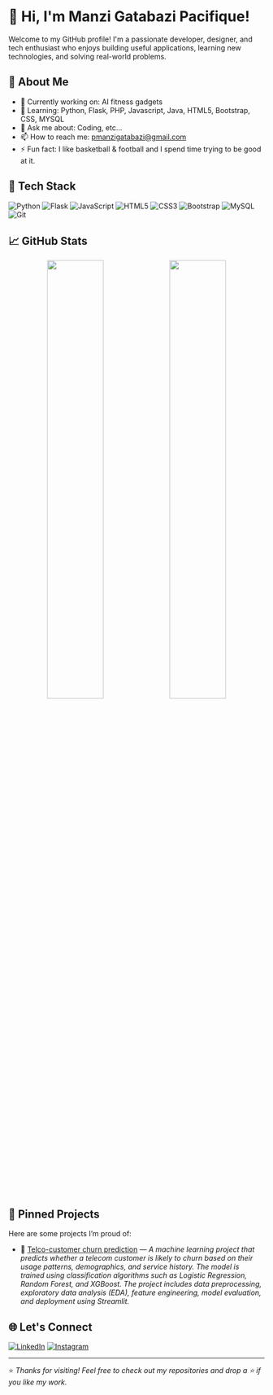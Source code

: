 # 👋 Hi, I'm Manzi Gatabazi Pacifique!

Welcome to my GitHub profile! I'm a passionate developer, designer, and tech enthusiast who enjoys building useful applications, learning new technologies, and solving real-world problems.

## 🚀 About Me
- 🔭 Currently working on: AI fitness gadgets
- 🌱 Learning: Python, Flask, PHP, Javascript, Java, HTML5, Bootstrap, CSS, MYSQL
- 💬 Ask me about: Coding, etc...
- 📫 How to reach me: pmanzigatabazi@gmail.com
- ⚡ Fun fact: I like basketball & football and I spend time trying to be good at it.

## 🧰 Tech Stack
![Python](https://img.shields.io/badge/Python-3776AB?style=flat&logo=python&logoColor=white)
![Flask](https://img.shields.io/badge/Flask-000000?style=flat&logo=flask&logoColor=white)
![JavaScript](https://img.shields.io/badge/JavaScript-F7DF1E?style=flat&logo=javascript&logoColor=black)
![HTML5](https://img.shields.io/badge/HTML5-E34F26?style=flat&logo=html5&logoColor=white)
![CSS3](https://img.shields.io/badge/CSS3-1572B6?style=flat&logo=css3&logoColor=white)
![Bootstrap](https://img.shields.io/badge/Bootstrap-563D7C?style=flat&logo=bootstrap&logoColor=white)
![MySQL](https://img.shields.io/badge/MySQL-4479A1?style=flat&logo=mysql&logoColor=white)
![Git](https://img.shields.io/badge/Git-F05032?style=flat&logo=git&logoColor=white)

## 📈 GitHub Stats

<p align="center">
  <img src="https://github-readme-stats.vercel.app/api?username=mgpacifique&show_icons=true&theme=radical" width="47%"/>
  <img src="https://github-readme-streak-stats.herokuapp.com/?user=mgpacifique&theme=radical" width="47%"/>
</p>

## 📌 Pinned Projects

Here are some projects I’m proud of:

- 🔹 [Telco-customer churn prediction]([link-to-repo](https://github.com/mgpacifique/Telco-Customer-Churn-Prediction-Streamlit-App-main)) — *A machine learning project that predicts whether a telecom customer is likely to churn based on their usage patterns, demographics, and service history. The model is trained using classification algorithms such as Logistic Regression, Random Forest, and XGBoost. The project includes data preprocessing, exploratory data analysis (EDA), feature engineering, model evaluation, and deployment using Streamlit.*

## 🌐 Let's Connect

[![LinkedIn](https://img.shields.io/badge/LinkedIn-blue?style=flat&logo=linkedin&logoColor=white)](https://www.linkedin.com/in/manzi-gatabazi-pacifique-24a0712bb/)
[![Instagram](https://img.shields.io/badge/Instagram-E4405F?style=flat&logo=instagram&logoColor=white)](https://instagram.com/mgpacifique)

---

⭐️ *Thanks for visiting! Feel free to check out my repositories and drop a ⭐ if you like my work.*
